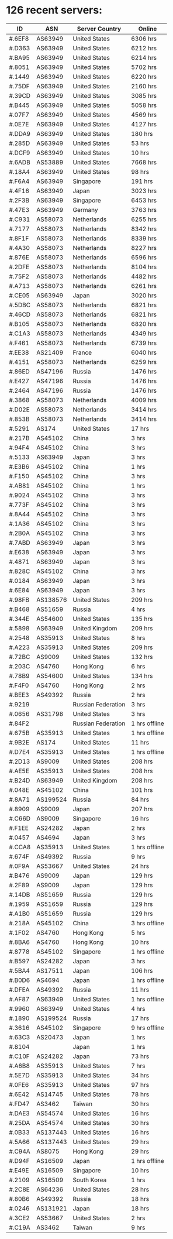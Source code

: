 # 126 recent servers:

| ID | ASN | Server Country | Online |
| ------ | ------ | ------ | ------ |
| #.6EF8 | AS63949 | United States | 6306 hrs |
| #.D363 | AS63949 | United States | 6212 hrs |
| #.BA95 | AS63949 | United States | 6214 hrs |
| #.8051 | AS63949 | United States | 5702 hrs |
| #.1449 | AS63949 | United States | 6220 hrs |
| #.75DF | AS63949 | United States | 2160 hrs |
| #.39CD | AS63949 | United States | 3085 hrs |
| #.B445 | AS63949 | United States | 5058 hrs |
| #.07F7 | AS63949 | United States | 4569 hrs |
| #.0E7E | AS63949 | United States | 4127 hrs |
| #.DDA9 | AS63949 | United States | 180 hrs |
| #.285D | AS63949 | United States | 53 hrs |
| #.DCF9 | AS63949 | United States | 10 hrs |
| #.6ADB | AS53889 | United States | 7668 hrs |
| #.18A4 | AS63949 | United States | 98 hrs |
| #.F6A4 | AS63949 | Singapore | 191 hrs |
| #.4F16 | AS63949 | Japan | 3023 hrs |
| #.2F3B | AS63949 | Singapore | 6453 hrs |
| #.47E3 | AS63949 | Germany | 3763 hrs |
| #.C931 | AS58073 | Netherlands | 6255 hrs |
| #.7177 | AS58073 | Netherlands | 8342 hrs |
| #.8F1F | AS58073 | Netherlands | 8339 hrs |
| #.4A30 | AS58073 | Netherlands | 8227 hrs |
| #.876E | AS58073 | Netherlands | 6596 hrs |
| #.2DFE | AS58073 | Netherlands | 8104 hrs |
| #.75F2 | AS58073 | Netherlands | 4482 hrs |
| #.A713 | AS58073 | Netherlands | 6261 hrs |
| #.CE05 | AS63949 | Japan | 3020 hrs |
| #.5DBC | AS58073 | Netherlands | 6821 hrs |
| #.46CD | AS58073 | Netherlands | 6821 hrs |
| #.B105 | AS58073 | Netherlands | 6820 hrs |
| #.C1A3 | AS58073 | Netherlands | 4349 hrs |
| #.F461 | AS58073 | Netherlands | 6739 hrs |
| #.EE38 | AS21409 | France | 6040 hrs |
| #.4151 | AS58073 | Netherlands | 6259 hrs |
| #.86ED | AS47196 | Russia | 1476 hrs |
| #.E427 | AS47196 | Russia | 1476 hrs |
| #.2464 | AS47196 | Russia | 1476 hrs |
| #.3868 | AS58073 | Netherlands | 4009 hrs |
| #.D02E | AS58073 | Netherlands | 3414 hrs |
| #.853B | AS58073 | Netherlands | 3414 hrs |
| #.5291 | AS174 | United States | 17 hrs |
| #.217B | AS45102 | China | 3 hrs |
| #.94F4 | AS45102 | China | 3 hrs |
| #.5133 | AS63949 | Japan | 3 hrs |
| #.E3B6 | AS45102 | China | 1 hrs |
| #.F150 | AS45102 | China | 3 hrs |
| #.AB81 | AS45102 | China | 1 hrs |
| #.9024 | AS45102 | China | 3 hrs |
| #.773F | AS45102 | China | 3 hrs |
| #.8A44 | AS45102 | China | 3 hrs |
| #.1A36 | AS45102 | China | 3 hrs |
| #.2B0A | AS45102 | China | 3 hrs |
| #.7ABD | AS63949 | Japan | 3 hrs |
| #.E638 | AS63949 | Japan | 3 hrs |
| #.4871 | AS63949 | Japan | 3 hrs |
| #.828C | AS45102 | China | 3 hrs |
| #.0184 | AS63949 | Japan | 3 hrs |
| #.6E84 | AS63949 | Japan | 3 hrs |
| #.98FB | AS138576 | United States | 209 hrs |
| #.B468 | AS51659 | Russia | 4 hrs |
| #.344E | AS54600 | United States | 135 hrs |
| #.5898 | AS63949 | United Kingdom | 209 hrs |
| #.2548 | AS35913 | United States | 8 hrs |
| #.A223 | AS35913 | United States | 209 hrs |
| #.72BC | AS9009 | United States | 132 hrs |
| #.203C | AS4760 | Hong Kong | 6 hrs |
| #.78B9 | AS54600 | United States | 134 hrs |
| #.F4F0 | AS4760 | Hong Kong | 2 hrs |
| #.BEE3 | AS49392 | Russia | 2 hrs |
| #.9219 |  | Russian Federation | 3 hrs |
| #.0656 | AS31798 | United States | 3 hrs |
| #.84F2 |  | Russian Federation | 1 hrs offline |
| #.675B | AS35913 | United States | 1 hrs offline |
| #.9B2E | AS174 | United States | 11 hrs |
| #.D7E4 | AS35913 | United States | 1 hrs offline |
| #.2D13 | AS9009 | United States | 208 hrs |
| #.AE5E | AS35913 | United States | 208 hrs |
| #.B24D | AS63949 | United Kingdom | 208 hrs |
| #.048E | AS45102 | China | 101 hrs |
| #.8A71 | AS199524 | Russia | 84 hrs |
| #.8909 | AS9009 | Japan | 207 hrs |
| #.C66D | AS9009 | Singapore | 16 hrs |
| #.F1EE | AS24282 | Japan | 2 hrs |
| #.0457 | AS4694 | Japan | 3 hrs |
| #.CCA8 | AS35913 | United States | 1 hrs offline |
| #.674F | AS49392 | Russia | 9 hrs |
| #.0F9A | AS53667 | United States | 24 hrs |
| #.B476 | AS9009 | Japan | 129 hrs |
| #.2F89 | AS9009 | Japan | 129 hrs |
| #.14DB | AS51659 | Russia | 129 hrs |
| #.1959 | AS51659 | Russia | 129 hrs |
| #.A1B0 | AS51659 | Russia | 129 hrs |
| #.218A | AS45102 | China | 3 hrs offline |
| #.1F02 | AS4760 | Hong Kong | 5 hrs |
| #.8BA6 | AS4760 | Hong Kong | 10 hrs |
| #.8778 | AS45102 | Singapore | 1 hrs offline |
| #.B597 | AS24282 | Japan | 3 hrs |
| #.5BA4 | AS17511 | Japan | 106 hrs |
| #.B0D6 | AS4694 | Japan | 1 hrs offline |
| #.DFEA | AS49392 | Russia | 11 hrs |
| #.AF87 | AS63949 | United States | 1 hrs offline |
| #.9960 | AS63949 | United States | 4 hrs |
| #.1890 | AS199524 | Russia | 17 hrs |
| #.3616 | AS45102 | Singapore | 9 hrs offline |
| #.63C3 | AS20473 | Japan | 1 hrs |
| #.8104 |  | Japan | 1 hrs |
| #.C10F | AS24282 | Japan | 73 hrs |
| #.A6B8 | AS35913 | United States | 7 hrs |
| #.5E7D | AS35913 | United States | 34 hrs |
| #.0FE6 | AS35913 | United States | 97 hrs |
| #.6E42 | AS14745 | United States | 78 hrs |
| #.FD47 | AS3462 | Taiwan | 30 hrs |
| #.DAE3 | AS54574 | United States | 16 hrs |
| #.25DA | AS54574 | United States | 30 hrs |
| #.0B33 | AS137443 | United States | 16 hrs |
| #.5A66 | AS137443 | United States | 29 hrs |
| #.C94A | AS8075 | Hong Kong | 29 hrs |
| #.D94F | AS16509 | Japan | 1 hrs offline |
| #.E49E | AS16509 | Singapore | 10 hrs |
| #.2109 | AS16509 | South Korea | 1 hrs |
| #.2C8E | AS64236 | United States | 28 hrs |
| #.80B6 | AS49392 | Russia | 18 hrs |
| #.0246 | AS131921 | Japan | 18 hrs |
| #.3CE2 | AS53667 | United States | 2 hrs |
| #.C19A | AS3462 | Taiwan | 9 hrs |

